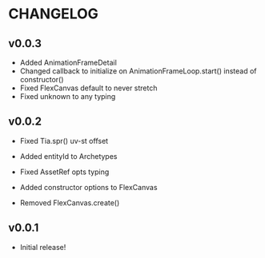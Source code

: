 # CHANGELOG

## v0.0.3
- Added AnimationFrameDetail
- Changed callback to initialize on AnimationFrameLoop.start() instead of constructor()
- Fixed FlexCanvas default to never stretch
- Fixed unknown to any typing

## v0.0.2
- Fixed Tia.spr() uv-st offset
- Added entityId to Archetypes
- Fixed AssetRef opts typing
- Added constructor options to FlexCanvas

- Removed FlexCanvas.create()

## v0.0.1
- Initial release!
